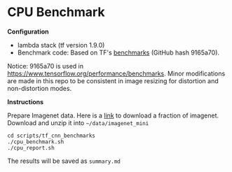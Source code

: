 CPU Benchmark
===

__Configuration__

* lambda stack (tf version 1.9.0)
* Benchmark code: Based on TF's [benchmarks](https://github.com/tensorflow/benchmarks) (GitHub hash 9165a70).

Notice: 9165a70 is used in https://www.tensorflow.org/performance/benchmarks. Minor modifications are made in this repo to be consistent in image resizing for distortion and non-distortion modes. 


__Instructions__

Prepare Imagenet data. Here is a [link](https://drive.google.com/open?id=1JzF24uUa7D9fFeETrnNYMMMZ-9yNC0I5) to download a fraction of imagenet. Download and unzip it into ```~/data/imagenet_mini```

```
cd scripts/tf_cnn_benchmarks
./cpu_benchmark.sh
./cpu_report.sh
```

The results will be saved as ```summary.md```
